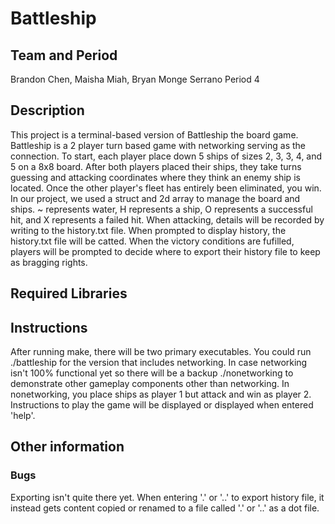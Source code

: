 # Battleship

## Team and Period
Brandon Chen, Maisha Miah, Bryan Monge Serrano Period 4

## Description
This project is a terminal-based version of Battleship the board game. Battleship is a 2 player turn based game with networking serving as the connection. To start, each player place down 5 ships of sizes 2, 3, 3, 4, and 5 on a 8x8 board. After both players placed their ships, they take turns guessing and attacking coordinates where they think an enemy ship is located. Once the other player's fleet has entirely been eliminated, you win. In our project, we used a struct and 2d array to manage the board and ships. ~ represents water, H represents a ship, O represents a successful hit, and X represents a failed hit. When attacking, details will be recorded by writing to the history.txt file. When prompted to display history, the history.txt file will be catted. When the victory conditions are fufilled, players will be prompted to decide where to export their history file to keep as bragging rights.

## Required Libraries

## Instructions
After running make, there will be two primary executables. You could run ./battleship for the version that includes networking. In case networking isn't 100% functional yet so there will be a backup ./nonetworking to demonstrate other gameplay components other than networking. In nonetworking, you place ships as player 1 but attack and win as player 2. Instructions to play the game will be displayed or displayed when entered 'help'.

## Other information
### Bugs
Exporting isn't quite there yet. When entering '.' or '..' to export history file, it instead gets content copied or renamed to a file called '.'
or '..' as a dot file.
